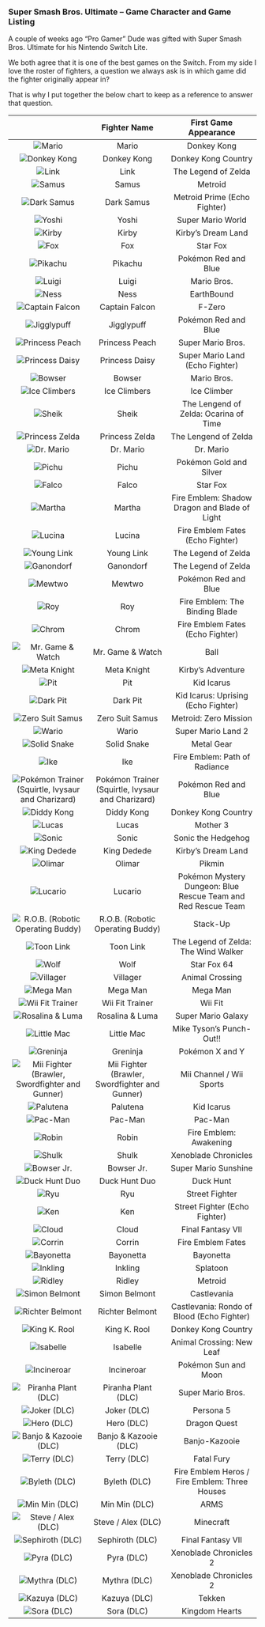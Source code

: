 ### Super Smash Bros. Ultimate – Game Character and Game Listing

A couple of weeks ago “Pro Gamer” Dude was gifted with Super Smash Bros. Ultimate for his Nintendo Switch Lite.

We both agree that it is one of the best games on the Switch. From my side I love the roster of fighters, a question we always ask is in which game did the fighter originally appear in?

That is why I put together the below chart to keep as a reference to answer that question.

|                                                                                                        |                    Fighter Name                   |                     First Game Appearance                     |
|:------------------------------------------------------------------------------------------------------:|:-------------------------------------------------:|:-------------------------------------------------------------:|
| ![Mario](/assets/images/prj_smash/001_Mario.jpg)                                                       | Mario                                             | Donkey Kong                                                   |
| ![Donkey Kong](/assets/images/prj_smash/002_Donkey_Kong.jpg)                                           | Donkey Kong                                       | Donkey Kong Country                                           |
| ![Link](/assets/images/prj_smash/003_Link.jpg)                                                         | Link                                              | The Legend of Zelda                                           |
| ![Samus](/assets/images/prj_smash/004_Samus.jpg)                                                       | Samus                                             | Metroid                                                       |
| ![Dark Samus](/assets/images/prj_smash/004e_Dark_Samus.jpg)                                            | Dark Samus                                        | Metroid Prime (Echo Fighter)                                  |
| ![Yoshi](/assets/images/prj_smash/005_Yoshi.jpg)                                                       | Yoshi                                             | Super Mario World                                             |
| ![Kirby](/assets/images/prj_smash/006_Kirby.jpg)                                                       | Kirby                                             | Kirby’s Dream Land                                            |
| ![Fox](/assets/images/prj_smash/007_Fox_McCloud.jpg)                                                   | Fox                                               | Star Fox                                                      |
| ![Pikachu](/assets/images/prj_smash/008_Pikachu.jpg)                                                   | Pikachu                                           | Pokémon Red and Blue                                          |
| ![Luigi](/assets/images/prj_smash/009_Luigi.jpg)                                                       | Luigi                                             | Mario Bros.                                                   |
| ![Ness](/assets/images/prj_smash/010_Ness.jpg)                                                         | Ness                                              | EarthBound                                                    |
| ![Captain Falcon](/assets/images/prj_smash/011_Captain_Falcon.jpg)                                     | Captain Falcon                                    | F-Zero                                                        |
| ![Jigglypuff](/assets/images/prj_smash/012_Jigglypuff.jpg)                                             | Jigglypuff                                        | Pokémon Red and Blue                                          |
| ![Princess Peach](/assets/images/prj_smash/013_Peach.jpg)                                              | Princess Peach                                    | Super Mario Bros.                                             |
| ![Princess Daisy](/assets/images/prj_smash/013e_Daisy.jpg)                                             | Princess Daisy                                    | Super Mario Land (Echo Fighter)                               |
| ![Bowser](/assets/images/prj_smash/014_Bowser.jpg)                                                     | Bowser                                            | Mario Bros.                                                   |
| ![Ice Climbers](/assets/images/prj_smash/015_Ice_Climbers.jpg)                                         | Ice Climbers                                      | Ice Climber                                                   |
| ![Sheik](/assets/images/prj_smash/016_Sheik.jpg)                                                       | Sheik                                             | The Lengend of Zelda: Ocarina of Time                         |
| ![Princess Zelda](/assets/images/prj_smash/017_Princess_Zelda.jpg)                                     | Princess Zelda                                    | The Lengend of Zelda                                          |
| ![Dr. Mario](/assets/images/prj_smash/018_Dr_Mario.jpg)                                                | Dr. Mario                                         | Dr. Mario                                                     |
| ![Pichu](/assets/images/prj_smash/019_Pichu.jpg)                                                       | Pichu                                             | Pokémon Gold and Silver                                       |
| ![Falco](/assets/images/prj_smash/020_Falco_Lombardi.jpg)                                              | Falco                                             | Star Fox                                                      |
| ![Martha](/assets/images/prj_smash/021_Marth.jpg)                                                      | Martha                                            | Fire Emblem: Shadow Dragon and Blade of Light                 |
| ![Lucina](/assets/images/prj_smash/021e_Lucina.jpg)                                                    | Lucina                                            | Fire Emblem Fates (Echo Fighter)                              |
| ![Young Link](/assets/images/prj_smash/022_Young_Link.jpg)                                             | Young Link                                        | The Legend of Zelda                                           |
| ![Ganondorf](/assets/images/prj_smash/023_Ganondorf.jpg)                                               | Ganondorf                                         | The Legend of Zelda                                           |
| ![Mewtwo](/assets/images/prj_smash/024_Mewtwo.jpg)                                                     | Mewtwo                                            | Pokémon Red and Blue                                          |
| ![Roy](/assets/images/prj_smash/025_Roy.jpg)                                                           | Roy                                               | Fire Emblem: The Binding Blade                                |
| ![Chrom](/assets/images/prj_smash/025e_Chrom.jpg)                                                      | Chrom                                             | Fire Emblem Fates (Echo Fighter)                              |
| ![Mr. Game & Watch](/assets/images/prj_smash/026_Mr_Game_&_Watch.jpg)                                  | Mr. Game & Watch                                  | Ball                                                          |
| ![Meta Knight](/assets/images/prj_smash/027_Metaknight.jpg)                                            | Meta Knight                                       | Kirby’s Adventure                                             |
| ![Pit](/assets/images/prj_smash/028_Pit.jpg)                                                           | Pit                                               | Kid Icarus                                                    |
| ![Dark Pit](/assets/images/prj_smash/028e_Dark_Pit.jpg)                                                | Dark Pit                                          | Kid Icarus: Uprising (Echo Fighter)                           |
| ![Zero Suit Samus](/assets/images/prj_smash/029_Zero_Suit_Samus.jpg)                                   | Zero Suit Samus                                   | Metroid: Zero Mission                                         |
| ![Wario](/assets/images/prj_smash/030_Wario.jpg)                                                       | Wario                                             | Super Mario Land 2                                            |
| ![Solid Snake](/assets/images/prj_smash/031_Solid_Snake.jpg)                                           | Solid Snake                                       | Metal Gear                                                    |
| ![Ike](/assets/images/prj_smash/032_Ike.jpg)                                                           | Ike                                               | Fire Emblem: Path of Radiance                                 |
| ![Pokémon Trainer (Squirtle, Ivysaur and Charizard)](/assets/images/prj_smash/033_Pokemon_Trainer.jpg) | Pokémon Trainer (Squirtle, Ivysaur and Charizard) | Pokémon Red and Blue                                          |
| ![Diddy Kong](/assets/images/prj_smash/036_Diddy_Kong.jpg)                                             | Diddy Kong                                        | Donkey Kong Country                                           |
| ![Lucas](/assets/images/prj_smash/037_Lucas.jpg)                                                       | Lucas                                             | Mother 3                                                      |
| ![Sonic](/assets/images/prj_smash/038_Sonic.jpg)                                                       | Sonic                                             | Sonic the Hedgehog                                            |
| ![King Dedede](/assets/images/prj_smash/039_King_Dedede.jpg)                                           | King Dedede                                       | Kirby’s Dream Land                                            |
| ![Olimar](/assets/images/prj_smash/040_Olimar.jpg)                                                     | Olimar                                            | Pikmin                                                        |
| ![Lucario](/assets/images/prj_smash/041_Lucario.jpg)                                                   | Lucario                                           | Pokémon Mystery Dungeon: Blue Rescue Team and Red Rescue Team |
| ![R.O.B. (Robotic Operating Buddy)](/assets/images/prj_smash/042_ROB.jpg)                              | R.O.B. (Robotic Operating Buddy)                  | Stack-Up                                                      |
| ![Toon Link](/assets/images/prj_smash/043_Toon_Link.jpg)                                               | Toon Link                                         | The Legend of Zelda: The Wind Walker                          |
| ![Wolf](/assets/images/prj_smash/044_Wolf.jpg)                                                         | Wolf                                              | Star Fox 64                                                   |
| ![Villager](/assets/images/prj_smash/045_Villager.jpg)                                                 | Villager                                          | Animal Crossing                                               |
| ![Mega Man](/assets/images/prj_smash/046_Mega_Man.jpg)                                                 | Mega Man                                          | Mega Man                                                      |
| ![Wii Fit Trainer](/assets/images/prj_smash/047_Wii_Fit_Trainer.jpg)                                   | Wii Fit Trainer                                   | Wii Fit                                                       |
| ![Rosalina & Luma](/assets/images/prj_smash/048_Rosalin_Luma.jpg)                                      | Rosalina & Luma                                   | Super Mario Galaxy                                            |
| ![Little Mac](/assets/images/prj_smash/049_Little_Mac.jpg)                                             | Little Mac                                        | Mike Tyson’s Punch-Out!!                                      |
| ![Greninja](/assets/images/prj_smash/050_Greninja.jpg)                                                 | Greninja                                          | Pokémon X and Y                                               |
| ![Mii Fighter (Brawler, Swordfighter and Gunner)](/assets/images/prj_smash/051_Mii_Fighter.jpg)        | Mii Fighter (Brawler, Swordfighter and Gunner)    | Mii Channel / Wii Sports                                      |
| ![Palutena](/assets/images/prj_smash/054_Palutena.jpg)                                                 | Palutena                                          | Kid Icarus                                                    |
| ![Pac-Man](/assets/images/prj_smash/055_PAC-MAN.jpg)                                                   | Pac-Man                                           | Pac-Man                                                       |
| ![Robin](/assets/images/prj_smash/056_Robin.jpg)                                                       | Robin                                             | Fire Emblem: Awakening                                        |
| ![Shulk](/assets/images/prj_smash/057_Shulk.jpg)                                                       | Shulk                                             | Xenoblade Chronicles                                          |
| ![Bowser Jr.](/assets/images/prj_smash/058_Bowser_Jr.jpg)                                              | Bowser Jr.                                        | Super Mario Sunshine                                          |
| ![Duck Hunt Duo](/assets/images/prj_smash/059_Duck_Hunt_Duo.jpg)                                       | Duck Hunt Duo                                     | Duck Hunt                                                     |
| ![Ryu](/assets/images/prj_smash/060_Ryu.jpg)                                                           | Ryu                                               | Street Fighter                                                |
| ![Ken](/assets/images/prj_smash/060e_Ken.jpg)                                                          | Ken                                               | Street Fighter (Echo Fighter)                                 |
| ![Cloud](/assets/images/prj_smash/061_Cloud.jpg)                                                       | Cloud                                             | Final Fantasy VII                                             |
| ![Corrin](/assets/images/prj_smash/062_Corrin.jpg)                                                     | Corrin                                            | Fire Emblem Fates                                             |
| ![Bayonetta](/assets/images/prj_smash/063_Bayonetta.jpg)                                               | Bayonetta                                         | Bayonetta                                                     |
| ![Inkling](/assets/images/prj_smash/064_Inkling.jpg)                                                   | Inkling                                           | Splatoon                                                      |
| ![Ridley](/assets/images/prj_smash/065_Ridely.jpg)                                                     | Ridley                                            | Metroid                                                       |
| ![Simon Belmont](/assets/images/prj_smash/066_Simon_Belmont.jpg)                                       | Simon Belmont                                     | Castlevania                                                   |
| ![Richter Belmont](/assets/images/prj_smash/066e_Simon_Belmont.jpg)                                    | Richter Belmont                                   | Castlevania: Rondo of Blood (Echo Fighter)                    |
| ![King K. Rool](/assets/images/prj_smash/067_King_K_Rool.jpg)                                          | King K. Rool                                      | Donkey Kong Country                                           |
| ![Isabelle](/assets/images/prj_smash/068_Isabelle.jpg)                                                 | Isabelle                                          | Animal Crossing: New Leaf                                     |
| ![Incineroar](/assets/images/prj_smash/069_Incineroar.jpg)                                             | Incineroar                                        | Pokémon Sun and Moon                                          |
| ![Piranha Plant (DLC)](/assets/images/prj_smash/070_Piranha_Plant.jpg)                                 | Piranha Plant (DLC)                               | Super Mario Bros.                                             |
| ![Joker (DLC)](/assets/images/prj_smash/071_Joker.jpg)                                                 | Joker (DLC)                                       | Persona 5                                                     |
| ![Hero (DLC)](/assets/images/prj_smash/072_Hero.jpg)                                                   | Hero (DLC)                                        | Dragon Quest                                                  |
| ![Banjo & Kazooie (DLC)](/assets/images/prj_smash/073_Banjo_Kazooie.jpg)                               | Banjo & Kazooie (DLC)                             | Banjo-Kazooie                                                 |
| ![Terry (DLC)](/assets/images/prj_smash/074_Terry.jpg)                                                 | Terry (DLC)                                       | Fatal Fury                                                    |
| ![Byleth (DLC)](/assets/images/prj_smash/075_Byleth.jpg)                                               | Byleth (DLC)                                      | Fire Emblem Heros / Fire Emblem: Three Houses                 |
| ![Min Min (DLC)](/assets/images/prj_smash/076_Min_Min.jpg)                                             | Min Min (DLC)                                     | ARMS                                                          |
| ![Steve / Alex (DLC)](/assets/images/prj_smash/077_Steve_Alex.jpg)                                     | Steve / Alex (DLC)                                | Minecraft                                                     |
| ![Sephiroth (DLC)](/assets/images/prj_smash/078_Sephiroth.jpg)                                         | Sephiroth (DLC)                                   | Final Fantasy VII                                             |
| ![Pyra (DLC)](/assets/images/prj_smash/079_Pyra.jpg)                                                   | Pyra (DLC)                                        | Xenoblade Chronicles 2                                        |
| ![Mythra (DLC)](/assets/images/prj_smash/080_Mythra.jpg)                                               | Mythra (DLC)                                      | Xenoblade Chronicles 2                                        |
| ![Kazuya (DLC)](/assets/images/prj_smash/081_Kazuya.jpg)                                               | Kazuya (DLC)                                      | Tekken                                                        |
| ![Sora (DLC)](/assets/images/prj_smash/082_Sora.jpg)                                                   | Sora (DLC)                                        | Kingdom Hearts                                                |
